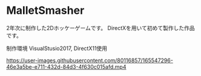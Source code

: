 # MalletSmasher
2年次に制作した2Dホッケーゲームです。
DirectXを用いて初めて製作した作品です。

制作環境
VisualStusio2017, DirectX11使用

https://user-images.githubusercontent.com/80116857/165547296-46e3a5be-e711-432d-84d3-4f630c015afd.mp4

